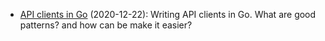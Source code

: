 * [API clients in Go](/2020-12-22-api-clients-in-go.html) (2020-12-22):
  Writing API clients in Go. What are good patterns? and how can be make it easier?
